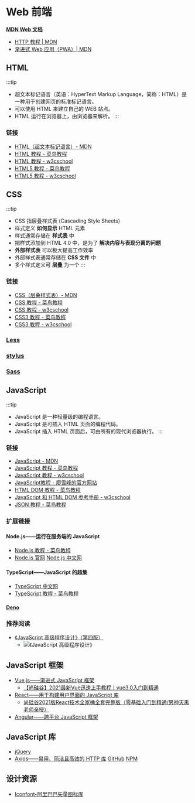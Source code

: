 # Web 前端

**[MDN Web 文档](https://developer.mozilla.org/zh-CN/)**
- [HTTP 教程 | MDN](https://developer.mozilla.org/zh-CN/docs/Web/HTTP)
- [渐进式 Web 应用（PWA）| MDN](https://developer.mozilla.org/zh-CN/docs/Web/Progressive_web_apps)

## HTML

:::tip
- 超文本标记语言（英语：HyperText Markup Language，简称：HTML）是一种用于创建网页的标准标记语言。
- 可以使用 HTML 来建立自己的 WEB 站点。
- HTML 运行在浏览器上，由浏览器来解析。
:::

### 链接

- [HTML（超文本标记语言）- MDN](https://developer.mozilla.org/zh-CN/docs/Web/HTML)
- [HTML 教程 - 菜鸟教程](https://www.runoob.com/html/html-tutorial.html)
- [HTML 教程 - w3cschool](https://www.w3cschool.cn/html/)
- [HTML5 教程 - 菜鸟教程](https://www.runoob.com/html/html5-intro.html)
- [HTML5 教程 - w3cschool](https://www.w3cschool.cn/html5/)

## CSS

:::tip
- CSS 指层叠样式表 (Cascading Style Sheets)
- 样式定义 **如何显示** HTML 元素
- 样式通常存储在 **样式表** 中
- 把样式添加到 HTML 4.0 中，是为了 **解决内容与表现分离的问题**
- **外部样式表** 可以极大提高工作效率
- 外部样式表通常存储在 **CSS 文件** 中
- 多个样式定义可 **层叠** 为一个
:::

### 链接

- [CSS（层叠样式表）- MDN](https://developer.mozilla.org/zh-CN/docs/Web/CSS)
- [CSS 教程 - 菜鸟教程](https://www.runoob.com/css/css-tutorial.html)
- [CSS 教程 - w3cschool](https://www.w3cschool.cn/css/)
- [CSS3 教程 - 菜鸟教程](https://www.runoob.com/css3/css3-tutorial.html)
- [CSS3 教程 - w3cschool](https://www.w3cschool.cn/css3/)

### [Less](https://less.bootcss.com/#%E6%A6%82%E8%A7%88)

### [stylus](https://www.stylus-lang.cn/)

### [Sass](https://www.sass.hk/)

## JavaScript

:::tip
- JavaScript 是一种轻量级的编程语言。
- JavaScript 是可插入 HTML 页面的编程代码。
- JavaScript 插入 HTML 页面后，可由所有的现代浏览器执行。
:::

### 链接

- [JavaScript - MDN](https://developer.mozilla.org/zh-CN/docs/Web/JavaScript)
- [JavaScript 教程 - 菜鸟教程](https://www.runoob.com/js/js-tutorial.html)
- [JavaScript 教程 - w3cschool](https://www.w3cschool.cn/javascript/)
- [JavaScript教程 - 廖雪峰的官方网站](https://www.liaoxuefeng.com/wiki/1022910821149312)
- [HTML DOM 教程 - 菜鸟教程](https://www.runoob.com/htmldom/htmldom-tutorial.html)
- [JavaScript 和 HTML DOM 参考手册 - w3cschool](https://www.w3cschool.cn/jsref/)
- [JSON 教程 - 菜鸟教程](https://www.runoob.com/json/json-tutorial.html)

### 扩展链接

#### Node.js——运行在服务端的 JavaScript

- [Node.js 教程 - 菜鸟教程](https://www.runoob.com/nodejs/nodejs-tutorial.html)
- [Node.js 官网](https://nodejs.org/en/)
  [Node.js 中文网](http://nodejs.cn/)

#### TypeScript——JavaScript 的超集

- [TypeScript 中文网](https://www.tslang.cn/)
- [TypeScript 教程 - 菜鸟教程](https://www.runoob.com/typescript/ts-tutorial.html)

#### [Deno](https://deno.land/)

### 推荐阅读

- [《JavaScript 高级程序设计》（第四版）](https://book.douban.com/subject/35175321/)
  + ![《JavaScript 高级程序设计》](/img/book/《JavaScript高级程序设计》.jpg)

## JavaScript 框架

- [Vue.js——渐进式 JavaScript 框架](https://cn.vuejs.org/)
  + [【尚硅谷】2021最新Vue迅速上手教程丨vue3.0入门到精通](https://www.bilibili.com/video/BV1Zy4y1K7SH)
- [React——用于构建用户界面的 JavaScript 库](https://react.docschina.org/)
  + [尚硅谷2021版React技术全家桶全套完整版（零基础入门到精通/男神天禹老师亲授）](https://www.bilibili.com/video/BV1wy4y1D7JT)
- [Angular——跨平台 JavaScript 框架](https://angular.cn/)


## JavaScript 库

- [jQuery](https://jquery.com/)
- [Axios——易用、简洁且高效的 HTTP 库](http://www.axios-js.com/)
  [GitHub](https://github.com/axios/axios)
  [NPM](https://www.npmjs.com/package/axios)

## 设计资源

- [Iconfont-阿里巴巴矢量图标库](https://www.iconfont.cn/)